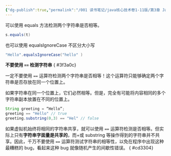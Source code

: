 ```yaml
---
{"dg-publish":true,"permalink":"/001 读书笔记/java核心技术卷1-11版/第3章 Java的基本程序设计结构/3.6 字符串/3.6.4 检测字符串是否相等/","dgPassFrontmatter":true,"created":"2024-04-15T15:49:24.752+08:00","updated":"2024-06-01T10:43:43.673+08:00"}
---
```


可以使用 equals 方法检测两个字符串是否相等。

```java
s.equals(t)
```

也可以使用 equalsIgnoreCase 不区分大小写

```java
"Hello".equalsIgnoreCase("hello" )
```

**不要使用 `==` 检测字符串**
{ #3f3a0c}


一定不要使用 `==` 运算符检测两个字符串是否相等！这个运算符只能够确定两个字符串是否存放在同一个位置上。

如果字符串在同一个位置上，它们必然相等。但是，完全有可能将内容相同的多个字符串副本放置在不同的位置上。

```java
String greeting = “Hello”;
greeting == "Hello" // true
greeting.substring(0,3) == "Hel" // false
```

如果虚拟机始终将相同的字符串共享，就可以使用 `==` 运算符检测是否相等。但实际上只有**字符串字面量是共享的**，而+或 substring 等操作得到的字符串并不共享。因此，千万不要使用 `==` 运算符测试字符串的相等性，以免在程序中出现这种最糟糕的 bug，看起来这种 bug 就像随机产生的间歇性错误。
{ #cd3304}

